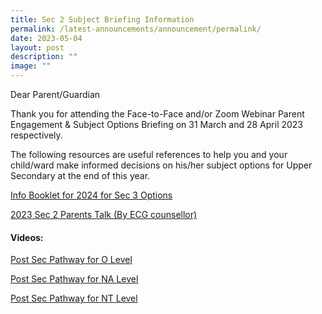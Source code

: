 ```yaml
---
title: Sec 2 Subject Briefing Information
permalink: /latest-announcements/announcement/permalink/
date: 2023-05-04
layout: post
description: ""
image: ""
---
```

Dear Parent/Guardian
  
Thank you for attending the Face-to-Face and/or Zoom Webinar Parent Engagement & Subject Options Briefing on 31 March and 28 April 2023 respectively.
  

The following resources are useful references to help you and your child/ward make informed decisions on his/her subject options for Upper Secondary at the end of this year.

[Info Booklet for 2024 for Sec 3 Options](/files/info%20booklet%20for%202024%20sec%203%20subject%20options%20exercise%20(1).pdf)

[2023 Sec 2 Parents Talk (By ECG counsellor)](/files/2023%20sec%202%20parents%20talk%20(by%20ecg%20counsellor).pdf)

#### Videos:
[Post Sec Pathway for O Level](https://youtu.be/LyFjnqf03bo)


[Post Sec Pathway for NA Level](https://youtu.be/UMu1iM-e-K0)

[ Post Sec Pathway for NT Level ](https://youtu.be/IBvRGQvUiCk)